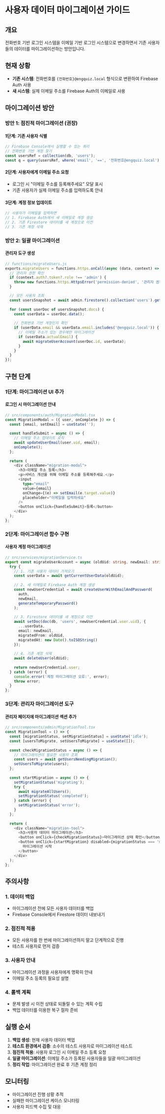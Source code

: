# 사용자 데이터 마이그레이션 가이드

## 개요
전화번호 기반 로그인 시스템을 이메일 기반 로그인 시스템으로 변경하면서 기존 사용자들의 데이터를 마이그레이션하는 방안입니다.

## 현재 상황
- **기존 시스템**: 전화번호를 `{전화번호}@engquiz.local` 형식으로 변환하여 Firebase Auth 사용
- **새 시스템**: 실제 이메일 주소를 Firebase Auth의 이메일로 사용

## 마이그레이션 방안

### 방안 1: 점진적 마이그레이션 (권장)

#### 1단계: 기존 사용자 식별
```javascript
// Firebase Console에서 실행할 수 있는 쿼리
// 전화번호 기반 계정 찾기
const usersRef = collection(db, 'users');
const q = query(usersRef, where('email', '==', '전화번호@engquiz.local'));
```

#### 2단계: 사용자에게 이메일 주소 요청
- 로그인 시 "이메일 주소를 등록해주세요" 모달 표시
- 기존 사용자가 실제 이메일 주소를 입력하도록 안내

#### 3단계: 계정 정보 업데이트
```javascript
// 사용자가 이메일을 입력하면
// 1. Firebase Auth에서 새 이메일로 계정 생성
// 2. 기존 Firestore 데이터를 새 계정으로 이전
// 3. 기존 계정 삭제
```

### 방안 2: 일괄 마이그레이션

#### 관리자 도구 생성
```javascript
// functions/migrateUsers.js
exports.migrateUsers = functions.https.onCall(async (data, context) => {
  // 관리자 권한 확인
  if (context.auth?.token?.role !== 'admin') {
    throw new functions.https.HttpsError('permission-denied', '관리자 권한이 필요합니다.');
  }

  // 모든 사용자 조회
  const usersSnapshot = await admin.firestore().collection('users').get();
  
  for (const userDoc of usersSnapshot.docs) {
    const userData = userDoc.data();
    
    // 전화번호 기반 계정인지 확인
    if (userData.email && userData.email.includes('@engquiz.local')) {
      // 이메일 주소가 있는 경우에만 마이그레이션
      if (userData.actualEmail) {
        await migrateUserAccount(userDoc.id, userData);
      }
    }
  }
});
```

## 구현 단계

### 1단계: 마이그레이션 UI 추가

#### 로그인 시 마이그레이션 안내
```typescript
// src/components/auth/MigrationModal.tsx
const MigrationModal = ({ user, onComplete }) => {
  const [email, setEmail] = useState('');
  
  const handleSubmit = async () => {
    // 이메일 주소 업데이트 로직
    await updateUserEmail(user.uid, email);
    onComplete();
  };
  
  return (
    <div className="migration-modal">
      <h3>이메일 주소 등록</h3>
      <p>서비스 개선을 위해 이메일 주소를 등록해주세요.</p>
      <input 
        type="email" 
        value={email}
        onChange={(e) => setEmail(e.target.value)}
        placeholder="이메일을 입력하세요"
      />
      <button onClick={handleSubmit}>등록</button>
    </div>
  );
};
```

### 2단계: 마이그레이션 함수 구현

#### 사용자 계정 마이그레이션
```typescript
// src/services/migrationService.ts
export const migrateUserAccount = async (oldUid: string, newEmail: string) => {
  try {
    // 1. 기존 사용자 데이터 가져오기
    const userData = await getCurrentUserData(oldUid);
    
    // 2. 새 이메일로 Firebase Auth 계정 생성
    const newUserCredential = await createUserWithEmailAndPassword(
      auth, 
      newEmail, 
      generateTemporaryPassword()
    );
    
    // 3. Firestore 데이터를 새 계정으로 이전
    await setDoc(doc(db, 'users', newUserCredential.user.uid), {
      ...userData,
      email: newEmail,
      migratedFrom: oldUid,
      migratedAt: new Date().toISOString()
    });
    
    // 4. 기존 계정 삭제
    await deleteUser(oldUid);
    
    return newUserCredential.user;
  } catch (error) {
    console.error('계정 마이그레이션 오류:', error);
    throw error;
  }
};
```

### 3단계: 관리자 마이그레이션 도구

#### 관리자 페이지에 마이그레이션 섹션 추가
```typescript
// src/components/admin/MigrationTool.tsx
const MigrationTool = () => {
  const [migrationStatus, setMigrationStatus] = useState('idle');
  const [usersToMigrate, setUsersToMigrate] = useState([]);
  
  const checkMigrationStatus = async () => {
    // 마이그레이션이 필요한 사용자 조회
    const users = await getUsersNeedingMigration();
    setUsersToMigrate(users);
  };
  
  const startMigration = async () => {
    setMigrationStatus('migrating');
    try {
      await migrateAllUsers();
      setMigrationStatus('completed');
    } catch (error) {
      setMigrationStatus('error');
    }
  };
  
  return (
    <div className="migration-tool">
      <h3>사용자 데이터 마이그레이션</h3>
      <button onClick={checkMigrationStatus}>마이그레이션 상태 확인</button>
      <button onClick={startMigration} disabled={migrationStatus === 'migrating'}>
        마이그레이션 시작
      </button>
    </div>
  );
};
```

## 주의사항

### 1. 데이터 백업
- 마이그레이션 전에 모든 사용자 데이터를 백업
- Firebase Console에서 Firestore 데이터 내보내기

### 2. 점진적 적용
- 모든 사용자를 한 번에 마이그레이션하지 말고 단계적으로 진행
- 테스트 사용자로 먼저 검증

### 3. 사용자 안내
- 마이그레이션 과정을 사용자에게 명확히 안내
- 이메일 주소 등록의 필요성 설명

### 4. 롤백 계획
- 문제 발생 시 이전 상태로 되돌릴 수 있는 계획 수립
- 백업 데이터를 이용한 복구 절차 준비

## 실행 순서

1. **백업 생성**: 현재 사용자 데이터 백업
2. **테스트 환경에서 검증**: 소수의 테스트 사용자로 마이그레이션 테스트
3. **점진적 적용**: 사용자 로그인 시 이메일 주소 등록 요청
4. **일괄 마이그레이션**: 이메일 주소가 등록된 사용자들을 일괄 마이그레이션
5. **정리 작업**: 마이그레이션 완료 후 기존 계정 정리

## 모니터링

- 마이그레이션 진행 상황 추적
- 실패한 마이그레이션 케이스 모니터링
- 사용자 피드백 수집 및 대응
